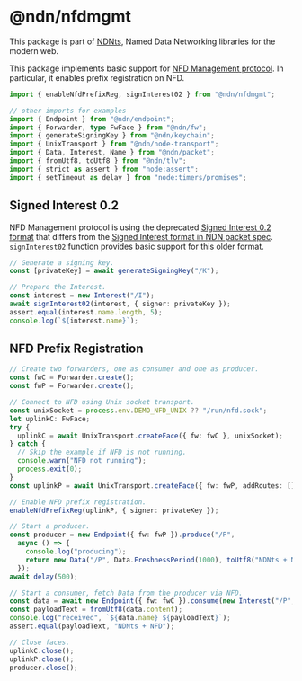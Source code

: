 # @ndn/nfdmgmt

This package is part of [NDNts](https://yoursunny.com/p/NDNts/), Named Data Networking libraries for the modern web.

This package implements basic support for [NFD Management protocol](https://redmine.named-data.net/projects/nfd/wiki/Management).
In particular, it enables prefix registration on NFD.

```ts
import { enableNfdPrefixReg, signInterest02 } from "@ndn/nfdmgmt";

// other imports for examples
import { Endpoint } from "@ndn/endpoint";
import { Forwarder, type FwFace } from "@ndn/fw";
import { generateSigningKey } from "@ndn/keychain";
import { UnixTransport } from "@ndn/node-transport";
import { Data, Interest, Name } from "@ndn/packet";
import { fromUtf8, toUtf8 } from "@ndn/tlv";
import { strict as assert } from "node:assert";
import { setTimeout as delay } from "node:timers/promises";
```

## Signed Interest 0.2

NFD Management protocol is using the deprecated [Signed Interest 0.2 format](https://named-data.net/doc/ndn-cxx/0.8.0/specs/signed-interest.html) that differs from the [Signed Interest format in NDN packet spec](https://named-data.net/doc/NDN-packet-spec/0.3/signed-interest.html).
`signInterest02` function provides basic support for this older format.

```ts
// Generate a signing key.
const [privateKey] = await generateSigningKey("/K");

// Prepare the Interest.
const interest = new Interest("/I");
await signInterest02(interest, { signer: privateKey });
assert.equal(interest.name.length, 5);
console.log(`${interest.name}`);
```

## NFD Prefix Registration

```ts
// Create two forwarders, one as consumer and one as producer.
const fwC = Forwarder.create();
const fwP = Forwarder.create();

// Connect to NFD using Unix socket transport.
const unixSocket = process.env.DEMO_NFD_UNIX ?? "/run/nfd.sock";
let uplinkC: FwFace;
try {
  uplinkC = await UnixTransport.createFace({ fw: fwC }, unixSocket);
} catch {
  // Skip the example if NFD is not running.
  console.warn("NFD not running");
  process.exit(0);
}
const uplinkP = await UnixTransport.createFace({ fw: fwP, addRoutes: [] }, unixSocket);

// Enable NFD prefix registration.
enableNfdPrefixReg(uplinkP, { signer: privateKey });

// Start a producer.
const producer = new Endpoint({ fw: fwP }).produce("/P",
  async () => {
    console.log("producing");
    return new Data("/P", Data.FreshnessPeriod(1000), toUtf8("NDNts + NFD"));
  });
await delay(500);

// Start a consumer, fetch Data from the producer via NFD.
const data = await new Endpoint({ fw: fwC }).consume(new Interest("/P", Interest.MustBeFresh));
const payloadText = fromUtf8(data.content);
console.log("received", `${data.name} ${payloadText}`);
assert.equal(payloadText, "NDNts + NFD");

// Close faces.
uplinkC.close();
uplinkP.close();
producer.close();
```
